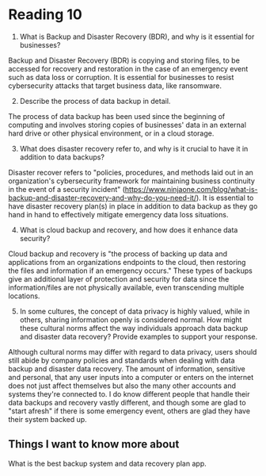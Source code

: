 # Reading 10

1. What is Backup and Disaster Recovery (BDR), and why is it essential for businesses?

Backup and Disaster Recovery (BDR) is copying and storing files, to be accessed for recovery and restoration in the case of an emergency event such as data loss or corruption. It is essential for businesses to resist cybersecurity attacks that target business data, like ransomware.

2. Describe the process of data backup in detail.

The process of data backup has been used since the beginning of computing and involves storing copies of businesses' data in an external hard drive or other physical environment, or in a cloud storage.

3. What does disaster recovery refer to, and why is it crucial to have it in addition to data backups?

Disaster recover refers to "policies, procedures, and methods laid out in an organization's cybersecurity framework for maintaining business continuity in the event of a security incident" (https://www.ninjaone.com/blog/what-is-backup-and-disaster-recovery-and-why-do-you-need-it/).  It is essential to have disaster recovery plan(s) in place in addition to data backup as they go hand in hand to effectively mitigate emergency data loss situations.

4. What is cloud backup and recovery, and how does it enhance data security?

Cloud backup and recovery is "the process of backing up data and applications from an organizations endpoints to the cloud, then restoring the files and information if an emergency occurs."  These types of backups give an additional layer of protection and security for data since the information/files are not physically available, even transcending multiple locations.

5. In some cultures, the concept of data privacy is highly valued, while in others, sharing information openly is considered normal. How might these cultural norms affect the way individuals approach data backup and disaster data recovery? Provide examples to support your response.

Although cultural norms may differ with regard to data privacy, users should still abide by company policies and standards when dealing with data backup and disaster data recovery.  The amount of information, sensitive and personal, that any user inputs into a computer or enters on the internet does not just affect themselves but also the many other accounts and systems they're connected to.  I do know different people that handle their data backups and recovery vastly different, and though some are glad to "start afresh" if there is some emergency event, others are glad they have their system backed up.


## Things I want to know more about
What is the best backup system and data recovery plan app.
